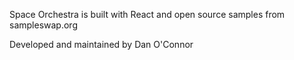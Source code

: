 Space Orchestra is built with React and open source samples from sampleswap.org

Developed and maintained by Dan O'Connor